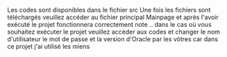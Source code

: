 Les codes sont disponibles dans le fichier src
Une fois les fichiers sont téléchargés veuillez accéder au fichier principal Mainpage et après l'avoir exécuté le projet fonctionnera correctement
note .. dans le cas où vous souhaitez exécuter le projet veuillez accéder aux codes et changer le nom d'utilisateur le mot de passe et la version d'Oracle par les vôtres car dans ce projet j'ai utilisé les miens
